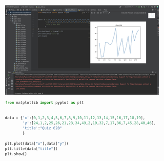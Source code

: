 ![Test](https://github.com/KaiFig/Unit_2/blob/main/Quizzes/Quiz_028_test.jpg)

```.py
from matplotlib import pyplot as plt


data = {'x':[0,1,2,3,4,5,6,7,8,9,10,11,12,13,14,15,16,17,18,19],
        'y':[24,1,2,25,26,21,23,34,49,2,19,32,7,17,36,7,45,28,40,46],
        'title':"Quiz 028"
        }

plt.plot(data["x"],data["y"])
plt.title(data["title"])
plt.show()
